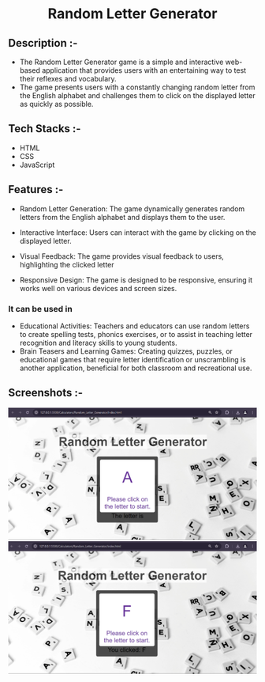# <p align="center">Random Letter Generator</p>

## Description :-
* The Random Letter Generator game is a simple and interactive web-based application that provides users with an entertaining way to test their reflexes and vocabulary. 
* The game presents users with a constantly changing random letter from the English alphabet and challenges them to click on the displayed letter as quickly as possible.

## Tech Stacks :-

- HTML
- CSS
- JavaScript

## Features :-
* Random Letter Generation: The game dynamically generates random letters from the English alphabet and displays them to the user.

* Interactive Interface: Users can interact with the game by clicking on the displayed letter.

* Visual Feedback: The game provides visual feedback to users, highlighting the clicked letter

* Responsive Design: The game is designed to be responsive, ensuring it works well on various devices and screen sizes.
### It can be used in 
* Educational Activities: Teachers and educators can use random letters to create spelling tests, phonics exercises, or to assist in teaching letter recognition and literacy skills to young students.
* Brain Teasers and Learning Games: Creating quizzes, puzzles, or educational games that require letter identification or unscrambling is another application, beneficial for both classroom and recreational use.


## Screenshots :-

![image](image.png)
![image](image-1.png)
